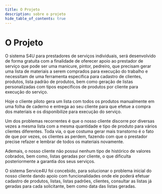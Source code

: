 ```yaml
---
title: O Projeto
description: sobre o projeto
hide_table_of_contents: true
---
```


# O Projeto

O sistema S4U para prestadores de serviços individuais, será desenvolvido de forma gratuita com a finalidade de oferecer apoio ao prestador de serviço que pode ser uma manicure, pintor, pedreiro,
que precisam gerar uma lista de materiais a serem comprados para execução do trabalho e necessitam de uma ferramenta especifica para cadastro de clientes, produtos, lista padrão de produtos,
bem como geração de listas personalizadas com tipos especificos de produtos por cliente para execução do serviço.

Hoje o cliente piloto gera um lista com todos os produtos manualmente em uma folha de caderno e entrega ao seu cliente para que efetue a compra dos materiais e os disponibilize para execução do serviço.

Um dos problemas recorrentes é que o nosso cliente discorre por diversas vezes a mesma lista com a mesma quantidade e tipo de produto para vários clientes diferentes. Toda via,
o que costuma gerar mais transtorno é o fato de que por vezes, os clientes as perdem, fazendo com que o prestador precise refazer e lembrar de todos os materiais novamente.

Ademais, o nosso cliente não possui nenhum tipo de histórico de valores cobrados, bem como, listas geradas por cliente, o que dificulta posteriormente a garantia dos seus serviços.

O sistema Service4U foi concebido, para solucionar o problema inicial do nosso cliente dando apoio com funcionalidades onde ele poderá efetuar cadastro de produtos, listas, listas padrões, clientes, consultar as listas já geradas para cada solicitante, bem como data das listas geradas.
